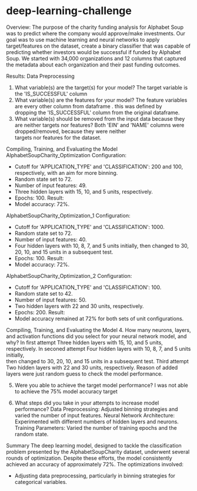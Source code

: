# deep-learning-challenge
Overview:
The purpose of the charity funding analysis for Alphabet Soup was to predict where the company would approve/make investments. Our goal was to use machine learning and neural networks to apply target/features on the dataset, create a binary classifier that was capable of predicting whether investors would be successful if funded by Alphabet Soup. We started with 34,000 organizations and 12 columns that captured the metadata about each organization and their past funding outcomes.

Results:
Data Preprocessing
1. What variable(s) are the target(s) for your model?
                The target variable is the 'IS_SUCCESSFUL' column 
2. What variable(s) are the features for your model?
              The feature variables are every other column from dataframe .  this was   defined by    
              dropping the 'IS_SUCCESSFUL' column from the original dataframe.
3. What variable(s) should be removed from the input data because they are neither targets nor features?
              Both 'EIN' and 'NAME' columns were dropped/removed, because they were neither  
              targets nor features for the dataset.

Compiling, Training, and Evaluating the Model
AlphabetSoupCharity_Optimization
Configuration:
* Cutoff for 'APPLICATION_TYPE' and 'CLASSIFICATION': 200 and 100, respectively, with an aim for more binning.
* Random state set to 72.
* Number of input features: 49.
* Three hidden layers with 15, 10, and 5 units, respectively.
* Epochs: 100.
Result:
* Model accuracy: 72%.

AlphabetSoupCharity_Optimization_1
Configuration:
* Cutoff for 'APPLICATION_TYPE' and 'CLASSIFICATION': 1000.
* Random state set to 72.
* Number of input features: 40.
* Four hidden layers with 10, 8, 7, and 5 units initially, then changed to 30, 20, 10, and 15 units in a subsequent test.
* Epochs: 100.
Result:
* Model accuracy: 72%.

AlphabetSoupCharity_Optimization_2
Configuration:
* Cutoff for 'APPLICATION_TYPE' and 'CLASSIFICATION': 100.
* Random state set to 42.
* Number of input features: 50.
* Two hidden layers with 22 and 30 units, respectively.
* Epochs: 200.
Result:
* Model accuracy remained at 72% for both sets of unit configurations.


Compiling, Training, and Evaluating the Model
4. How many neurons, layers, and activation functions did you select for your neural network model, and why?
                     In first attempt Three hidden layers with 15, 10, and 5 units, respectively.
                     In seconed  attempt  Four hidden layers with 10, 8, 7, and 5 units initially,      
                     then changed to 30, 20, 10, and 15 units in a subsequent test.
                      Third attempt  Two hidden layers with 22 and 30 units, respectively. 
    Reason of added layers were just random guess to check the model performance.

5. Were you able to achieve the target model performance?
               I was not able to achieve the 75% model accuracy target

6. What steps did you take in your attempts to increase model performance?
Data Preprocessing: Adjusted binning strategies and varied the number of input features.
Neural Network Architecture: Experimented with different numbers of hidden layers and neurons.
Training Parameters: Varied the number of training epochs and the random state.

Summary
The deep learning model, designed to tackle the classification problem presented by the AlphabetSoupCharity dataset, underwent several rounds of optimization. Despite these efforts, the model consistently achieved an accuracy of approximately 72%. The optimizations involved:
* Adjusting data preprocessing, particularly in binning strategies for categorical variables.

